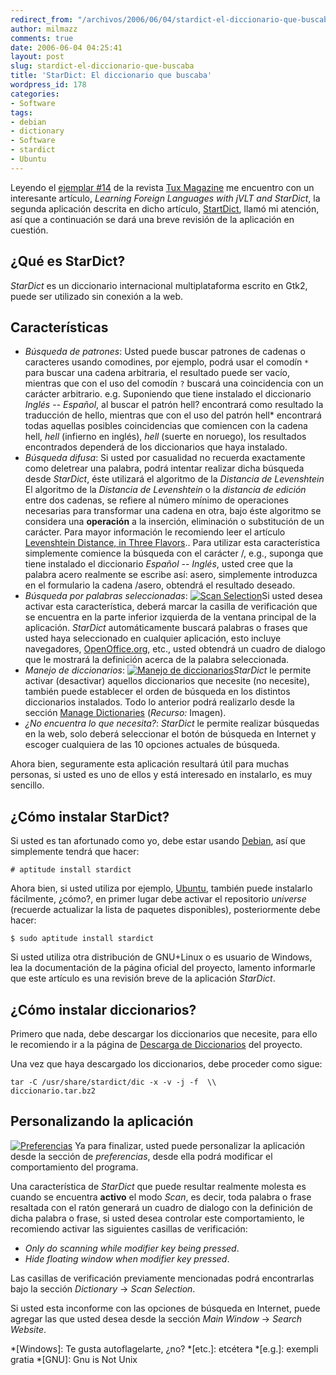 ```yaml
---
redirect_from: "/archivos/2006/06/04/stardict-el-diccionario-que-buscaba/"
author: milmazz
comments: true
date: 2006-06-04 04:25:41
layout: post
slug: stardict-el-diccionario-que-buscaba
title: 'StarDict: El diccionario que buscaba'
wordpress_id: 178
categories:
- Software
tags:
- debian
- dictionary
- Software
- stardict
- Ubuntu
---
```


Leyendo el [ejemplar #14](http://www.tuxmagazine.com/node/1000198) de la revista [Tux Magazine](http://www.tuxmagazine.com/) me encuentro con un interesante artículo, _Learning Foreign Languages with jVLT and StarDict_, la segunda aplicación descrita en dicho artículo, [StartDict](http://stardict.sourceforge.net), llamó mi atención, así que a continuación se dará una breve revisión de la aplicación en cuestión.

## ¿Qué es StarDict?

_StarDict_ es un diccionario internacional multiplataforma escrito en Gtk2, puede ser utilizado sin conexión a la web.

## Características

 * _Búsqueda de patrones_: Usted puede buscar patrones de cadenas o caracteres usando comodines, por ejemplo, podrá usar el comodín `*` para buscar una cadena arbitraria, el resultado puede ser vacío, mientras que con el uso del comodín `?` buscará una coincidencia con un carácter arbitrario. e.g. Suponiendo que tiene instalado el diccionario _Inglés_ -- _Español_, al buscar el patrón hell? encontrará como resultado la traducción de hello, mientras que con el uso del patrón hell* encontrará todas aquellas posibles coincidencias que comiencen con la cadena hell, _hell_ (infierno en inglés), _hell_ (suerte en noruego), los resultados encontrados dependerá de los diccionarios que haya instalado.
 * _Búsqueda difusa_: Si usted por casualidad no recuerda exactamente como deletrear una palabra, podrá intentar realizar dicha búsqueda desde _StarDict_, éste utilizará el algoritmo de la _Distancia de Levenshtein_ El algoritmo de la _Distancia de Levenshtein_ o la _distancia de edición_ entre dos cadenas, se refiere al número mínimo de operaciones necesarias para transformar una cadena en otra, bajo éste algoritmo se considera una **operación** a la inserción, eliminación o substitución de un carácter. Para mayor información le recomiendo leer el artículo [Levenshtein Distance, in Three Flavors](http://www.merriampark.com/ld.htm).. Para utilizar esta característica simplemente comience la búsqueda con el carácter /, e.g., suponga que tiene instalado el diccionario _Español_ -- _Inglés_, usted cree que la palabra acero realmente se escribe así: asero, simplemente introduzca en el formulario la cadena /asero, obtendrá el resultado deseado.
 * _Búsqueda por palabras seleccionadas_: [![Scan Selection](http://blog.milmazz.com.ve/wp-content/uploads/2006/06/scan-checkbox.png)](http://blog.milmazz.com.ve/wp-content/uploads/2006/06/scan-checkbox.png)Si usted desea activar esta característica, deberá marcar la casilla de verificación que se encuentra en la parte inferior izquierda de la ventana principal de la aplicación. _StarDict_ automáticamente buscará palabras o frases que usted haya seleccionado en cualquier aplicación, esto incluye navegadores, [OpenOffice.org](http://www.openoffice.org/), etc., usted obtendrá un cuadro de dialogo que le mostrará la definición acerca de la palabra seleccionada.
 * _Manejo de diccionarios_: [![Manejo de diccionarios](http://blog.milmazz.com.ve/wp-content/uploads/2006/06/manage-dictionaries-tooltip.png)](http://blog.milmazz.com.ve/wp-content/uploads/2006/06/manage-dictionaries-tooltip.png)_StarDict_ le permite activar (desactivar) aquellos diccionarios que necesite (no necesite), también puede establecer el orden de búsqueda en los distintos diccionarios instalados. Todo lo anterior podrá realizarlo desde la sección [Manage Dictionaries](http://blog.milmazz.com.ve/wp-content/uploads/2006/06/manage-dictionaries.png) (_Recurso:_ Imagen).
 * _¿No encuentra lo que necesita?_: _StarDict_ le permite realizar búsquedas en la web, solo deberá seleccionar el botón de búsqueda en Internet y escoger cualquiera de las 10 opciones actuales de búsqueda.

Ahora bien, seguramente esta aplicación resultará útil para muchas personas, si usted es uno de ellos y está interesado en instalarlo, es muy sencillo.

## ¿Cómo instalar StarDict?

Si usted es tan afortunado como yo, debe estar usando [Debian](http://www.debian.org/), así que simplemente tendrá que hacer:

    # aptitude install stardict

Ahora bien, si usted utiliza por ejemplo, [Ubuntu](http://www.ubuntu.com/), también puede instalarlo fácilmente, ¿cómo?, en primer lugar debe activar el repositorio _universe_ (recuerde actualizar la lista de paquetes disponibles), posteriormente debe hacer:

    $ sudo aptitude install stardict

Si usted utiliza otra distribución de GNU+Linux o es usuario de Windows, lea la documentación de la página oficial del proyecto, lamento informarle que este artículo es una revisión breve de la aplicación _StarDict_.

## ¿Cómo instalar diccionarios?

Primero que nada, debe descargar los diccionarios que necesite, para ello le recomiendo ir a la página de [Descarga de Diccionarios](http://stardict.sourceforge.net/Dictionaries.php) del proyecto.

Una vez que haya descargado los diccionarios, debe proceder como sigue:

    tar -C /usr/share/stardict/dic -x -v -j -f  \\
    diccionario.tar.bz2

## Personalizando la aplicación

[![Preferencias](http://blog.milmazz.com.ve/wp-content/uploads/2006/06/preferences.png)](http://blog.milmazz.com.ve/wp-content/uploads/2006/06/preferences.png) Ya para finalizar, usted puede personalizar la aplicación desde la sección de _preferencias_, desde ella podrá modificar el comportamiento del programa.

Una característica de _StarDict_ que puede resultar realmente molesta es cuando se encuentra **activo** el modo _Scan_, es decir, toda palabra o frase resaltada con el ratón generará un cuadro de dialogo con la definición de dicha palabra o frase, si usted desea controlar este comportamiento, le recomiendo activar las siguientes casillas de verificación:

  * _Only do scanning while modifier key being pressed_.
  * _Hide floating window when modifier key pressed_.

Las casillas de verificación previamente mencionadas podrá encontrarlas bajo la sección _Dictionary_ -> _Scan Selection_.

Si usted esta inconforme con las opciones de búsqueda en Internet, puede agregar las que usted desea desde la sección _Main Window_ -> _Search Website_.

  *[Windows]: Te gusta autoflagelarte, ¿no?
  *[etc.]: etcétera
  *[e.g.]: exempli gratia
  *[GNU]: Gnu is Not Unix
